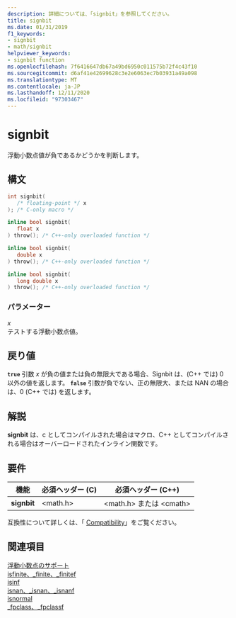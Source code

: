 ```yaml
---
description: 詳細については、「signbit」を参照してください。
title: signbit
ms.date: 01/31/2019
f1_keywords:
- signbit
- math/signbit
helpviewer_keywords:
- signbit function
ms.openlocfilehash: 7f6416647db67a49bd6950c011575b72f4c43f10
ms.sourcegitcommit: d6af41e42699628c3e2e6063ec7b03931a49a098
ms.translationtype: MT
ms.contentlocale: ja-JP
ms.lasthandoff: 12/11/2020
ms.locfileid: "97303467"
---
```

# <a name="signbit"></a>signbit

浮動小数点値が負であるかどうかを判断します。

## <a name="syntax"></a>構文

```C
int signbit(
   /* floating-point */ x
); /* C-only macro */

inline bool signbit(
   float x
) throw(); /* C++-only overloaded function */

inline bool signbit(
   double x
) throw(); /* C++-only overloaded function */

inline bool signbit(
   long double x
) throw(); /* C++-only overloaded function */
```

### <a name="parameters"></a>パラメーター

*x*<br/>
テストする浮動小数点値。

## <a name="return-value"></a>戻り値

 **`true`** 引数 *x* が負の値または負の無限大である場合、Signbit は、(C++ では) 0 以外の値を返します。 **`false`** 引数が負でない、正の無限大、または NAN の場合は、0 (C++ では) を返します。

## <a name="remarks"></a>解説

**signbit** は、c としてコンパイルされた場合はマクロ、C++ としてコンパイルされる場合はオーバーロードされたインライン関数です。

## <a name="requirements"></a>要件

|機能|必須ヘッダー (C)|必須ヘッダー (C++)|
|--------------|---------------------------|-------------------------------|
|**signbit**|\<math.h>|\<math.h> または \<cmath>|

互換性について詳しくは、「 [Compatibility](../../c-runtime-library/compatibility.md)」をご覧ください。

## <a name="see-also"></a>関連項目

[浮動小数点のサポート](../../c-runtime-library/floating-point-support.md)<br/>
[isfinite、_finite、_finitef](finite-finitef.md)<br/>
[isinf](isinf.md)<br/>
[isnan、_isnan、_isnanf](isnan-isnan-isnanf.md)<br/>
[isnormal](isnormal.md)<br/>
[_fpclass、_fpclassf](fpclass-fpclassf.md)<br/>
